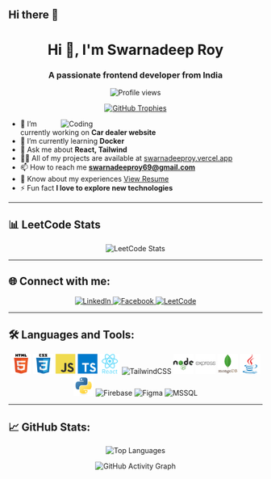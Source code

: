 ## Hi there 👋

<h1 align="center">Hi 👋, I'm Swarnadeep Roy</h1>
<h3 align="center">A passionate frontend developer from India</h3>

<p align="center"> 
  <img src="https://komarev.com/ghpvc/?username=swarnadeep31&label=Profile%20views&color=0e75b6&style=flat" alt="Profile views" /> 
</p>

<p align="center">
  <a href="https://github.com/ryo-ma/github-profile-trophy">
    <img src="https://github-profile-trophy.vercel.app/?username=swarnadeep31&theme=onedark" alt="GitHub Trophies" />
  </a>
</p>

<img align="right" alt="Coding" width="400" src="https://gifdb.com/images/high/ichigo-kurosaki-shinigami-angry-bleach-anime-yhgocc0wb9lnhwae.gif">

- 🔭 I’m currently working on **Car dealer website**
- 🌱 I’m currently learning **Docker**
- 💬 Ask me about **React, Tailwind**
- 👨‍💻 All of my projects are available at [swarnadeeproy.vercel.app](https://swarnadeeproy.vercel.app)
- 📫 How to reach me **swarnadeeproy69@gmail.com**
- 📄 Know about my experiences [View Resume](https://drive.google.com/file/d/1m7DTkmRcBbDXCMiXt_EVy6ZCvtz2K_TG/view?usp=drive_link)
- ⚡ Fun fact **I love to explore new technologies**

---

## 📊 LeetCode Stats
<p align="center">
  <img src="https://leetcard.jacoblin.cool/swarnadeeproy69?ext=heatmap" alt="LeetCode Stats" />
</p>

---

## 🌐 Connect with me:
<p align="center">
  <a href="https://www.linkedin.com/in/swarnadeeproy/" target="_blank">
    <img src="https://raw.githubusercontent.com/rahuldkjain/github-profile-readme-generator/master/src/images/icons/Social/linked-in-alt.svg" alt="LinkedIn" height="30" width="40" />
  </a>
  <a href="https://www.facebook.com/swarnadeep.roy.90/" target="_blank">
    <img src="https://raw.githubusercontent.com/rahuldkjain/github-profile-readme-generator/master/src/images/icons/Social/facebook.svg" alt="Facebook" height="30" width="40" />
  </a>
  <a href="https://leetcode.com/u/swarnadeeproy69/" target="_blank">
    <img src="https://raw.githubusercontent.com/rahuldkjain/github-profile-readme-generator/master/src/images/icons/Social/leet-code.svg" alt="LeetCode" height="30" width="40" />
  </a>
</p>

---

## 🛠️ Languages and Tools:
<p align="center">
  <img src="https://raw.githubusercontent.com/devicons/devicon/master/icons/html5/html5-original-wordmark.svg" alt="HTML5" width="40" height="40"/>
  <img src="https://raw.githubusercontent.com/devicons/devicon/master/icons/css3/css3-original-wordmark.svg" alt="CSS3" width="40" height="40"/>
  <img src="https://raw.githubusercontent.com/devicons/devicon/master/icons/javascript/javascript-original.svg" alt="JavaScript" width="40" height="40"/>
  <img src="https://raw.githubusercontent.com/devicons/devicon/master/icons/typescript/typescript-original.svg" alt="TypeScript" width="40" height="40"/>
  <img src="https://raw.githubusercontent.com/devicons/devicon/master/icons/react/react-original-wordmark.svg" alt="React" width="40" height="40"/>
  <img src="https://www.vectorlogo.zone/logos/tailwindcss/tailwindcss-icon.svg" alt="TailwindCSS" width="40" height="40"/>
  <img src="https://raw.githubusercontent.com/devicons/devicon/master/icons/nodejs/nodejs-original-wordmark.svg" alt="Node.js" width="40" height="40"/>
  <img src="https://raw.githubusercontent.com/devicons/devicon/master/icons/express/express-original-wordmark.svg" alt="Express.js" width="40" height="40"/>
  <img src="https://raw.githubusercontent.com/devicons/devicon/master/icons/mongodb/mongodb-original-wordmark.svg" alt="MongoDB" width="40" height="40"/>
  <img src="https://raw.githubusercontent.com/devicons/devicon/master/icons/java/java-original.svg" alt="Java" width="40" height="40"/>
  <img src="https://raw.githubusercontent.com/devicons/devicon/master/icons/python/python-original.svg" alt="Python" width="40" height="40"/>
  <img src="https://www.vectorlogo.zone/logos/firebase/firebase-icon.svg" alt="Firebase" width="40" height="40"/>
  <img src="https://www.vectorlogo.zone/logos/figma/figma-icon.svg" alt="Figma" width="40" height="40"/>
  <img src="https://www.svgrepo.com/show/303229/microsoft-sql-server-logo.svg" alt="MSSQL" width="40" height="40"/>
</p>

---

## 📈 GitHub Stats:
<p align="center">
  <img src="https://github-readme-stats.vercel.app/api/top-langs?username=swarnadeep31&show_icons=true&locale=en&layout=compact" alt="Top Languages" />
</p>

<p align="center">
  <img src="https://github-readme-activity-graph.vercel.app/graph?username=Swarnadeep31&theme=tokyo-night" alt="GitHub Activity Graph" />
</p>



